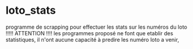# loto_stats
programme de scrapping pour effectuer les stats sur les numéros du loto
!!!!! ATTENTION !!!! 
les programmes proposé ne font que etablir des statistiques, il n'ont aucune capacité à predire les numéro loto a venir, 

